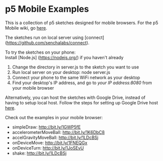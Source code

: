 <h1>p5 Mobile Examples</h1>

This is a collection of p5 sketches designed for mobile browsers. For the p5 Mobile wiki, go [here](https://github.com/OhJia/p5Mobile). 

The sketches run on local server using [connect] (https://github.com/senchalabs/connect). 

To try the sketches on your phone: </br>
Install [Node.js] (https://nodejs.org/) if you haven't already </br>
1. Change the directory in server.js to the sketch you want to use</br>
2. Run local server on your desktop: node server.js</br>
3. Connect your phone to the same WiFi network as your desktop</br>
4. Find your desktop's IP address, and go to <i>your IP address:8080</i> from your mobile browser</br>

Alternatively, you can host the sketches with Google Drive, instead of having to setup local host. Follow the steps for setting up Google Drive host [here](https://github.com/OhJia/p5Mobile/wiki/Workflows). 

Check out the examples in your mobile browser:

- simpleDraw: http://bit.ly/1GWP5fE
- accelerometerMoveBall: http://bit.ly/1K6DbC8
- accelGravityMoveBall: http://bit.ly/1LDcBSj
- onDeviceMove: http://bit.ly/1FNEQGx
- onDeviceTurn: http://bit.ly/1JoSEvU
- shake: http://bit.ly/1LDcBSj


